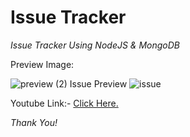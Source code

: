 # Issue Tracker
<i>Issue Tracker Using NodeJS & MongoDB</I>

Preview Image:

![preview](https://user-images.githubusercontent.com/70429983/134863843-74fec654-f9db-438a-bcde-daf126ed8b65.PNG)
(2) Issue Preview
![issue](https://user-images.githubusercontent.com/70429983/134863855-0cd791f7-8ec3-4403-b7e9-03638dbd47f8.PNG)


Youtube Link:- <a href="https://youtu.be/h9HyJT1UjHI">Click Here.</a>

<i>Thank You!</i>
